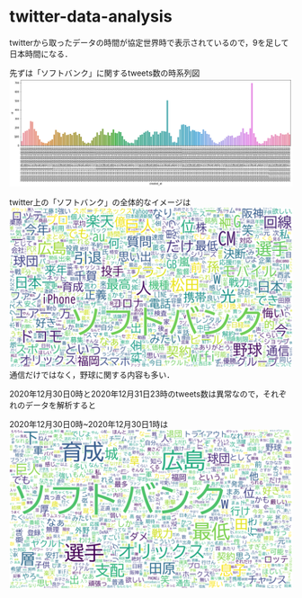 # twitter-data-analysis
twitterから取ったデータの時間が協定世界時で表示されているので，9を足して日本時間になる．

先ずは「ソフトバンク」に関するtweets数の時系列図
![image](https://github.com/zhihangxin/data-analysis/blob/main/img/%E3%82%BD%E3%83%95%E3%83%88%E3%83%90%E3%83%B3%E3%82%AF.png)

twitter上の「ソフトバンク」の全体的なイメージは
![image](https://github.com/zhihangxin/data-analysis/blob/main/img/%E3%82%BD%E3%83%95%E3%83%88%E3%83%90%E3%83%B3%E3%82%AF%E3%83%AF%E3%83%BC%E3%83%89%E3%82%AF%E3%83%A9%E3%82%A6%E3%83%89.png)
通信だけではなく，野球に関する内容も多い．

2020年12月30日0時と2020年12月31日23時のtweets数は異常なので，それぞれのデータを解析すると

2020年12月30日0時~2020年12月30日1時は
![image](https://github.com/zhihangxin/data-analysis/blob/main/img/%E3%82%BD%E3%83%95%E3%83%88%E3%83%90%E3%83%B3%E3%82%AF12%E6%9C%8830%E6%97%A5%EF%BC%90%E6%99%82.png)
